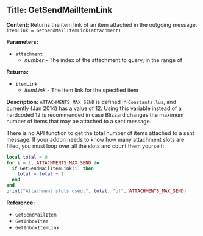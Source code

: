 ## Title: GetSendMailItemLink

**Content:**
Returns the item link of an item attached in the outgoing message.
`itemLink = GetSendMailItemLink(attachment)`

**Parameters:**
- `attachment`
  - *number* - The index of the attachment to query, in the range of

**Returns:**
- `itemLink`
  - *itemLink* - The item link for the specified item

**Description:**
`ATTACHMENTS_MAX_SEND` is defined in `Constants.lua`, and currently (Jan 2014) has a value of 12. Using this variable instead of a hardcoded 12 is recommended in case Blizzard changes the maximum number of items that may be attached to a sent message.

There is no API function to get the total number of items attached to a sent message. If your addon needs to know how many attachment slots are filled, you must loop over all the slots and count them yourself:
```lua
local total = 0
for i = 1, ATTACHMENTS_MAX_SEND do
  if GetSendMailItemLink(i) then
    total = total + 1
  end
end
print("Attachment slots used:", total, "of", ATTACHMENTS_MAX_SEND)
```

**Reference:**
- `GetSendMailItem`
- `GetInboxItem`
- `GetInboxItemLink`